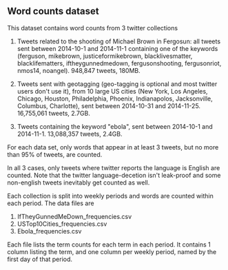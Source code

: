 ## Word counts dataset
This dataset contains word counts from 3 twitter collections


1. Tweets related to the shooting of Michael Brown in Fergosun: all tweets sent between 2014-10-1 and 2014-11-1 containing one of the keywords (ferguson, mikebrown, justiceformikebrown, blacklivesmatter, blacklifematters, iftheygunnedmedown, fergusonshooting, fergusonriot, nmos14, noangel). 948,847 tweets, 180MB.

2. Tweets sent with geotagging (geo-tagging is optional and most twitter users don't use it), from 10 large US cities (New York, Los Angeles, Chicago, Houston, Philadelphia, Phoenix, Indianapolos, Jacksonville, Columbus, Charlotte), sent between 2014-10-31 and 2014-11-25. 16,755,061 tweets, 2.7GB.

3. Tweets containing the keyword "ebola", sent between 2014-10-1 and 2014-11-1. 13,088,357 tweets, 2.4GB.

For each data set, only words that appear in at least 3 tweets, but no more than 95% of tweets, are counted.

In all 3 cases, only tweets where twitter reports the language is English are counted. Note that the twitter language-decetion isn't leak-proof and some non-english tweets inevitably get counted as well.

Each collection is split into weekly periods and words are counted within each period. The data files are

1. IfTheyGunnedMeDown_frequencies.csv
2. USTop10Cities_frequencies.csv
3. Ebola_frequencies.csv

Each file lists the term counts for each term in each period. It contains 1 column listing the term, and one column per weekly period, named by the first day of that period.